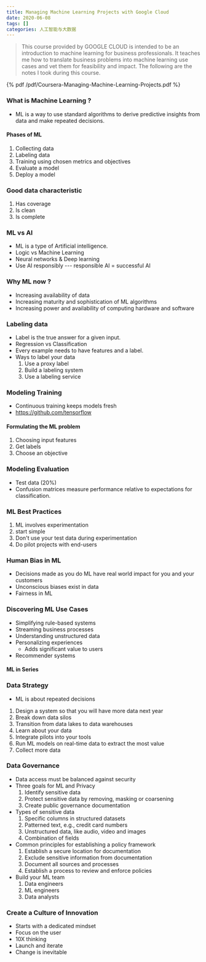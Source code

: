```yaml
---
title: Managing Machine Learning Projects with Google Cloud
date: 2020-06-08
tags: []
categories: 人工智能与大数据
---
```


> This course provided by GOOGLE CLOUD is intended to be an introduction to machine learning for business professionals. It teaches me how to translate business problems into machine learning use cases and vet them for feasibility and impact. The following are the notes I took during this course.

<!--more-->

{% pdf /pdf/Coursera-Managing-Machine-Learning-Projects.pdf %}

### What is Machine Learning ?

- ML is a way to use standard algorithms to derive predictive insights from data and make repeated decisions.

#### Phases of ML

1. Collecting data
2. Labeling data
3. Training using chosen metrics and objectives
4. Evaluate a model
5. Deploy a model

### Good data characteristic

1. Has coverage
2. Is clean
3. Is complete

### ML vs AI

- ML is a type of Artificial intelligence.
- Logic vs Machine Learning
- Neural networks & Deep learning
- Use AI responsibly --- responsible AI = successful AI

### Why ML now ?

- Increasing availability of data
- Increasing maturity and sophistication of ML algorithms
- Increasing power and availability of computing hardware and software

### Labeling data

- Label is the true answer for a given input.
- Regression vs Classification
- Every example needs to have features and a label.
- Ways to label your data
  1. Use a proxy label
  2. Build a labeling system
  3. Use a labeling service

### Modeling Training

- Continuous training keeps models fresh
- https://github.com/tensorflow

#### Formulating the ML problem

1. Choosing input features
2. Get labels
3. Choose an objective

### Modeling Evaluation

- Test data (20%)
- Confusion matrices measure performance relative to expectations for classification.

### ML Best Practices

1. ML involves experimentation
2. start simple
3. Don't use your test data during experimentation
4. Do pilot projects with end-users

### Human Bias in ML

- Decisions made as you do ML have real world impact for you and your customers
- Unconscious biases exist in data
- Fairness in ML

### Discovering ML Use Cases

- Simplifying rule-based systems
- Streaming business processes
- Understanding unstructured data
- Personalizing experiences
  - Adds significant value to users
- Recommender systems

#### ML in Series

### Data Strategy

- ML is about repeated decisions

1. Design a system so that you will have more data next year
2. Break down data silos
3. Transition from data lakes to data warehouses
4. Learn about your data
5. Integrate pilots into your tools
6. Run ML models on real-time data to extract the most value
7. Collect more data

### Data Governance

- Data access must be balanced against security
- Three goals for ML and Privacy
  1. Identify sensitive data
  2. Protect sensitive data by removing, masking or coarsening
  3. Create public governance documentation
- Types of sensitive data
  1. Specific columns in structured datasets
  2. Patterned text, e.g., credit card numbers
  3. Unstructured data, like audio, video and images
  4. Combination of fields
- Common principles for establishing a policy framework
  1. Establish a secure location for documentation
  2. Exclude sensitive information from documentation
  3. Document all sources and processes
  4. Establish a process to review and enforce policies
- Build your ML team
  1. Data engineers
  2. ML engineers
  3. Data analysts

### Create a Culture of Innovation

- Starts with a dedicated mindset
- Focus on the user
- 10X thinking
- Launch and iterate
- Change is inevitable
